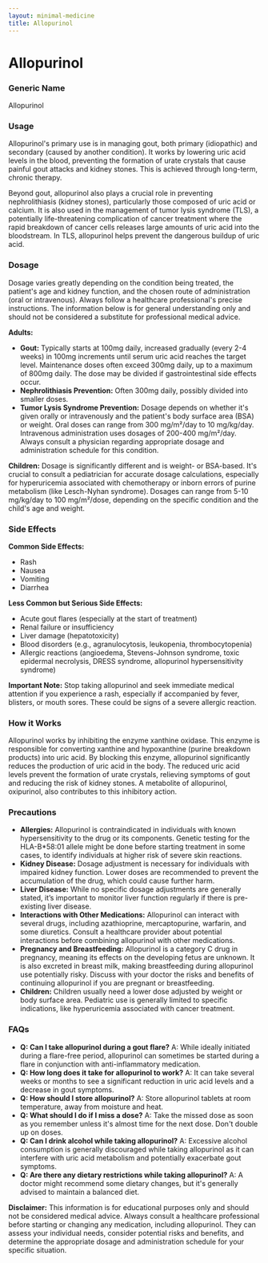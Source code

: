 ```yaml
---
layout: minimal-medicine
title: Allopurinol
---
```


# Allopurinol
### Generic Name
Allopurinol

### Usage

Allopurinol's primary use is in managing gout, both primary (idiopathic) and secondary (caused by another condition).  It works by lowering uric acid levels in the blood, preventing the formation of urate crystals that cause painful gout attacks and kidney stones.  This is achieved through long-term, chronic therapy.

Beyond gout, allopurinol also plays a crucial role in preventing nephrolithiasis (kidney stones), particularly those composed of uric acid or calcium.  It is also used in the management of tumor lysis syndrome (TLS), a potentially life-threatening complication of cancer treatment where the rapid breakdown of cancer cells releases large amounts of uric acid into the bloodstream.  In TLS, allopurinol helps prevent the dangerous buildup of uric acid.

### Dosage

Dosage varies greatly depending on the condition being treated, the patient's age and kidney function, and the chosen route of administration (oral or intravenous).  Always follow a healthcare professional's precise instructions.  The information below is for general understanding only and should not be considered a substitute for professional medical advice.

**Adults:**

* **Gout:** Typically starts at 100mg daily, increased gradually (every 2-4 weeks) in 100mg increments until serum uric acid reaches the target level.  Maintenance doses often exceed 300mg daily, up to a maximum of 800mg daily.  The dose may be divided if gastrointestinal side effects occur.
* **Nephrolithiasis Prevention:** Often 300mg daily, possibly divided into smaller doses.
* **Tumor Lysis Syndrome Prevention:**  Dosage depends on whether it's given orally or intravenously and the patient's body surface area (BSA) or weight. Oral doses can range from 300 mg/m²/day to 10 mg/kg/day.  Intravenous administration uses dosages of 200-400 mg/m²/day.  Always consult a physician regarding appropriate dosage and administration schedule for this condition.

**Children:**  Dosage is significantly different and is weight- or BSA-based. It's crucial to consult a pediatrician for accurate dosage calculations, especially for hyperuricemia associated with chemotherapy or inborn errors of purine metabolism (like Lesch-Nyhan syndrome).  Dosages can range from 5-10 mg/kg/day to 100 mg/m²/dose, depending on the specific condition and the child's age and weight.

### Side Effects

**Common Side Effects:**

* Rash
* Nausea
* Vomiting
* Diarrhea

**Less Common but Serious Side Effects:**

* Acute gout flares (especially at the start of treatment)
* Renal failure or insufficiency
* Liver damage (hepatotoxicity)
* Blood disorders (e.g., agranulocytosis, leukopenia, thrombocytopenia)
* Allergic reactions (angioedema, Stevens-Johnson syndrome, toxic epidermal necrolysis, DRESS syndrome, allopurinol hypersensitivity syndrome)

**Important Note:**  Stop taking allopurinol and seek immediate medical attention if you experience a rash, especially if accompanied by fever, blisters, or mouth sores.  These could be signs of a severe allergic reaction.

### How it Works

Allopurinol works by inhibiting the enzyme xanthine oxidase. This enzyme is responsible for converting xanthine and hypoxanthine (purine breakdown products) into uric acid.  By blocking this enzyme, allopurinol significantly reduces the production of uric acid in the body.  The reduced uric acid levels prevent the formation of urate crystals, relieving symptoms of gout and reducing the risk of kidney stones.  A metabolite of allopurinol, oxipurinol, also contributes to this inhibitory action.


### Precautions

* **Allergies:** Allopurinol is contraindicated in individuals with known hypersensitivity to the drug or its components.  Genetic testing for the HLA-B*58:01 allele might be done before starting treatment in some cases, to identify individuals at higher risk of severe skin reactions.
* **Kidney Disease:** Dosage adjustment is necessary for individuals with impaired kidney function. Lower doses are recommended to prevent the accumulation of the drug, which could cause further harm.
* **Liver Disease:**  While no specific dosage adjustments are generally stated, it’s important to monitor liver function regularly if there is pre-existing liver disease.
* **Interactions with Other Medications:** Allopurinol can interact with several drugs, including azathioprine, mercaptopurine, warfarin, and some diuretics. Consult a healthcare provider about potential interactions before combining allopurinol with other medications.
* **Pregnancy and Breastfeeding:** Allopurinol is a category C drug in pregnancy, meaning its effects on the developing fetus are unknown. It is also excreted in breast milk, making breastfeeding during allopurinol use potentially risky. Discuss with your doctor the risks and benefits of continuing allopurinol if you are pregnant or breastfeeding.
* **Children:** Children usually need a lower dose adjusted by weight or body surface area. Pediatric use is generally limited to specific indications, like hyperuricemia associated with cancer treatment.

### FAQs

* **Q: Can I take allopurinol during a gout flare?** A: While ideally initiated during a flare-free period, allopurinol can sometimes be started during a flare in conjunction with anti-inflammatory medication.
* **Q: How long does it take for allopurinol to work?** A: It can take several weeks or months to see a significant reduction in uric acid levels and a decrease in gout symptoms.
* **Q: How should I store allopurinol?** A: Store allopurinol tablets at room temperature, away from moisture and heat.
* **Q: What should I do if I miss a dose?** A: Take the missed dose as soon as you remember unless it's almost time for the next dose. Don't double up on doses.
* **Q: Can I drink alcohol while taking allopurinol?** A: Excessive alcohol consumption is generally discouraged while taking allopurinol as it can interfere with uric acid metabolism and potentially exacerbate gout symptoms.
* **Q: Are there any dietary restrictions while taking allopurinol?** A: A doctor might recommend some dietary changes, but it's generally advised to maintain a balanced diet.


**Disclaimer:** This information is for educational purposes only and should not be considered medical advice.  Always consult a healthcare professional before starting or changing any medication, including allopurinol.  They can assess your individual needs, consider potential risks and benefits, and determine the appropriate dosage and administration schedule for your specific situation.
